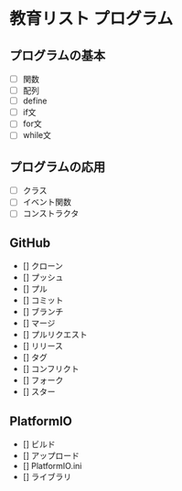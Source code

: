 # 教育リスト プログラム

## プログラムの基本
- [ ] 関数
- [ ] 配列
- [ ] define
- [ ] if文
- [ ] for文
- [ ] while文

## プログラムの応用
- [ ] クラス
- [ ] イベント関数
- [ ] コンストラクタ

## GitHub
- [] クローン
- [] プッシュ
- [] プル
- [] コミット
- [] ブランチ
- [] マージ
- [] プルリクエスト
- [] リリース
- [] タグ
- [] コンフリクト
- [] フォーク
- [] スター

## PlatformIO
- [] ビルド
- [] アップロード
- [] PlatformIO.ini
- [] ライブラリ